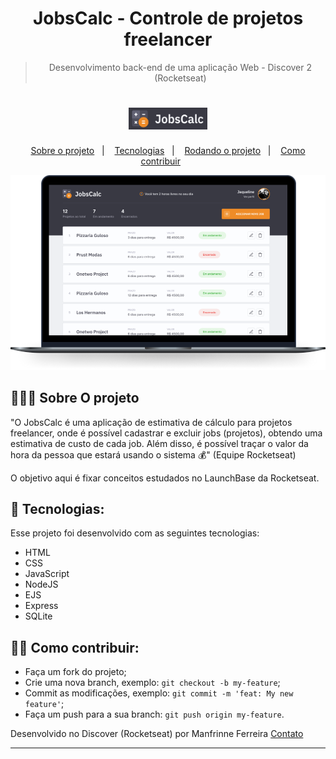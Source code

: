 <div align="center">

# JobsCalc - Controle de projetos freelancer

> Desenvolvimento back-end de uma aplicação Web - Discover 2 (Rocketseat)
</div>

<h1 align="center">
    <img alt="JobsCalc" title="JobsCalc" src=".github/logo.png" width="25%"/>
</h1>

<p align="center">
  <a href="#-sobre-o-projeto">Sobre o projeto</a>&nbsp;&nbsp;&nbsp;|&nbsp;&nbsp;&nbsp;
  <a href="#-tecnologias">Tecnologias</a>&nbsp;&nbsp;&nbsp;|&nbsp;&nbsp;&nbsp;
  <a href="#-rodando-o-projeto">Rodando o projeto</a>&nbsp;&nbsp;&nbsp;|&nbsp;&nbsp;&nbsp;
  <a href="#-como-contribuir">Como contribuir</a>&nbsp;&nbsp;&nbsp;&nbsp;&nbsp;&nbsp;
  
</p>

<p align="center">
  <img alt="JobsCalc" src=".github/jobscalc.png">
</p>

## 👨🏻‍💻 Sobre O projeto

"O JobsCalc é uma aplicação de estimativa de cálculo para projetos freelancer, onde é possível cadastrar e excluir jobs (projetos), obtendo uma estimativa de custo de cada job. Além disso, é possível traçar o valor da hora da pessoa que estará usando o sistema 💰" (Equipe Rocketseat)

O objetivo aqui é fixar conceitos estudados no LaunchBase da Rocketseat.

## 🚀 Tecnologias:

Esse projeto foi desenvolvido com as seguintes tecnologias:

- HTML
- CSS
- JavaScript
- NodeJS
- EJS
- Express
- SQLite

## 👨‍🏫 Como contribuir:

-  Faça um fork do projeto;
-  Crie uma nova branch, exemplo: `git checkout -b my-feature`;
-  Commit as modificações, exemplo: `git commit -m 'feat: My new feature'`;
-  Faça um push para a sua branch: `git push origin my-feature`.

Desenvolvido no Discover (Rocketseat) por Manfrinne Ferreira [Contato](https://www.linkedin.com/in/manfrinne-ferreira-6033121a7/)

---
